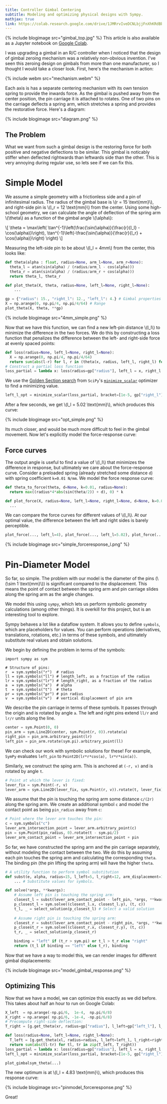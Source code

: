 ```yaml
---
title: Controller Gimbal Centering
subtitle: Modeling and optimizing physical designs with Sympy.
mathjax: true
link: https://colab.research.google.com/drive/1JMRrvIveDCNLbjjFnXhKRdBbqAS1PLMy
---
```


{% include blogimage src="gimbal_top.jpg" %}
This article is also available as a Jupyter notebook on [Google Colab](https://colab.research.google.com/drive/1JMRrvIveDCNLbjjFnXhKRdBbqAS1PLMy).

I was upgrading a gimbal in an R/C controller when I noticed that the design of gimbal zeroing mechanism was a relatively non-obvious invention. I've seen this zeroing design on gimbals from more than one manufacturer, so I thought I would take a closer look. First, here's the mechanism in action:

{% include webm src="mechanism.webm" %}

Each axis is has a separate centering mechanism with its own tension spring to provide the inwards force. As the gimbal is pushed away from the center position, the pin carriage it is attached to rotates. One of two pins on the carriage deflects a spring arm, which stretches a spring and provides the restorative force. Here's a diagram:

{% include blogimage src="diagram.png" %}

## The Problem

What we want from such a gimbal design is the restoring force for both positive and negative deflections to be similar. This gimbal is noticably stiffer when deflected rightwards than leftwards side than the other. This is very annoying during regular use, so lets see if we can fix this.

# Simple Model

We assume a simple geometry with a frictionless side and a pin of infinitesimal radius. The radius of the gimbal base is \\(r = 15 \text{mm}\\), and right-side pin is \\(l_r = 12 \text{mm}\\) from the center. Using some high-school geometry, we can calculate the angle of deflection of the spring arm \\(\theta\\) as a function of the gimbal angle \\(\alpha\\):

\\[
\theta = \max\left(
    \tan^{-1}\left(\frac{\sin(\alpha)}{\frac{r}{l_l} - \cos(\alpha)}\right),
    \tan^{-1}\left(-\frac{\sin(\alpha)}{\frac{r}{l_r} + \cos(\alpha)}\right)
    \right)
\\]

Measuring the left-side pin to be about \\(l_l = 4mm\\) from the center, this looks like:

```python
def theta(alpha : float, radius=None, arm_l=None, arm_r=None):
  theta_l = atan(sin(alpha) / (radius/arm_l - cos(alpha))) 
  theta_r = atan(sin(alpha) / (radius/arm_r + cos(alpha)))
  return theta_l, theta_r

def plot_theta(X, theta, radius=None, left_l=None, right_l=None):
    ...

gp = {"radius": 15., "right_l": 12., "left_l": 4.} # Gimbal properties
X = np.arange(0, np.pi/4, np.pi/4/64) # Range
plot_theta(X, theta, **gp)
```

{% include blogimage src="4mm_simple.png" %}

Now that we have this function, we can find a new left-pin distance \\(l_l\\) to minimize the difference in the two forces. We do this by constructing a loss function that penalizes the difference between the left- and right-side force at evenly spaced points:

```python
def loss(radius=None, left_l=None, right_l=None):
  X = np.arange(0, np.pi/4, np.pi/4/64)
  return sum(abs(l-r) for l, r in (theta(x, radius, left_l, right_l) for x in X))
# Construct a partial loss function
loss_partial = lambda x: loss(radius=gp["radius"], left_l = x, right_l = gp["right_l"])
```

We use the [Golden Section search](https://en.wikipedia.org/wiki/Golden-section_search) from `SciPy`'s [`minimize_scalar`](https://docs.scipy.org/doc/scipy/reference/generated/scipy.optimize.minimize_scalar.html#scipy.optimize.minimize_scalar) optimizer to find a minimizing value.

```python
left_l_opt = minimize_scalar(loss_partial, bracket=[1e-5, gp["right_l"]], method="golden")
```

After a few seconds, we get \\(l_l = 5.02 \text{mm}\\), which produces this curve:

{% include blogimage src="opt_simple.png" %}

Its much closer, and would be much more difficult to feel in the gimbal movement. Now let's explicitly model the force-response curve:

## Force curves

The output angle is useful to find a value of \\(l_l\\) that minimizes the difference in response, but ultimately we care about the force-response curve. Consider a preloaded spring (already stretched some distance `d`) with spring coefficient `k=0.01 N/mm`. We model the force response curve:

```python
def theta_to_force(theta, d=None, k=0.01, radius=None):
  return max((radius*4*abs(sin(theta/2)) + d), 0) * k

def plot_force(X, radius=None, left_l=None, right_l=None, d=None, k=0.01):
  ...
```

We can compare the force curves for different values of \\(l_l\\). At our optimal value, the difference between the left and right sides is barely perceptible.

```python
plot_force(..., left_l=4), plot_force(..., left_l=5.02), plot_force(..., left_l=6)
```

{% include blogimage src="simple_forceresponse_l.png" %}


# Pin-Diameter Model

So far, so simple. The problem with our model is the diameter of the pins (\\(\sim 1 \text{mm}\\)) is significant compared to the displacement. This means the point of contact between the spring arm and pin carriage slides along the spring arm as the angle changes.

We model this using `sympy`, which lets us perform symbolic geometry calculations (among other things). It is overkill for this project, but is an interesting tool to explore.

Sympy behaves a lot like a dataflow system. It allows you to define `symbols`, which are placeholders for values. You can perform operations (derivatives, translations, rotations, etc.) in terms of these symbols, and ultimately substitute real values and obtain solutions.

We begin by defining the problem in terms of the symbols:

```
import sympy as sym

# Structure of pins:
r  = sym.symbols("r")  # radius
ll = sym.symbols("ll") # length_left, as a fraction of the radius
lr = sym.symbols("lr") # length_right, as a fraction of the radius
a  = sym.symbols("a")  # alpha
t  = sym.symbols("t")  # theta
pr = sym.symbols("pr") # pin radius
v  = sym.symbols("v")  # vertical displacement of pin arm
```

We describe the pin carriage in terms of these symbols. It passes through the origin and is rotated by angle `a`. The left and right pins extend `ll/r` and `lr/r` units along the line.

```python    
center = sym.Point(0, 0)
pin_arm = sym.Line2D(center, sym.Point(r, 0)).rotate(a)
right_pin = pin_arm.arbitrary_point(lr)
left_pin = pin_arm.rotate(sym.pi).arbitrary_point(ll)
```

We can check our work with symbolic solutions for these! For example, `SymPy` evaluates `left_pin` to `Point2D(lr*r*cos(a), lr*r*sin(a))`.

Similarly, we construct the sping arm. This is anchored at `(-r, v)` and is rotated by angle `t`. 

```python
# Point at which the lever is fixed:
lever_fix = sym.Point(-r, v)
lever_arm = sym.Line2D(lever_fix, sym.Point(r, v)).rotate(t, lever_fix)
```    

We assume that the pin is touching the spring arm some distance `c/(2r)` along the spring arm. We create an additional symbol `c` and model the contact point as being `pin_radius` away from `c`:

```python
# Point where the lever arm touches the pin:
c = sym.symbols("c")
lever_arm_intersection_point = lever_arm.arbitrary_point(c)
pin = sym.Point(pin_radius, 0).rotate(t - sym.pi/2)
lever_arm_contact_point = lever_arm_intersection_point + pin    
```

So far, we have constructed the spring arm and the pin carriage separately, without modeling the contact between the two. We do this by assuming each pin touches the spring arm and calculating the corresponding `theta`. The binding pin (the pin lifting the spring arm) will have the higher `theta`.

```python
# A utility function to perform symbol substitution
def subst(e, alpha, radius=15, l_left=5, l_right=12, arm_displacement=1., pin_radius=1., theta=None, c=None):
    ... # Substitute values for symbols.

def solve(*args, **kwargs):
    # Assume left pin is touching the spring arm:
    closest_l = subst(lever_arm_contact_point - left_pin, *args, **kwargs)
    p_closest_l = sym.solve((closest_l.x, closest_l.y), (t, c))
    t_l, _ = select_solution(p_closest_l) # Select a valid solution
    
    # Assume right pin is touching the spring arm:
    closest_r = subst(lever_arm_contact_point - right_pin, *args, **kwargs)
    p_closest_r = sym.solve((closest_r.x, closest_r.y), (t, c))
    t_r, _ = select_solution(p_closest_r)

    binding = "left" if (t_r > sym.pi) or t_l > t_r else "right" 
    return (t_l if binding == "left" else t_r), binding
```

Now that we have a way to model this, we can render images for different gimbal displacements:

{% include blogimage src="model_gimbal_response.png" %}

## Optimizing This

Now that we have a model, we can optimize this exactly as we did before. This takes about half an hour to run on Google Colab:

```python
X_left  = np.arange(-np.pi/6,  1e-4,  np.pi/6/8)
X_right = np.arange( np.pi/6, -1e-4, -np.pi/6/8)
# Precompute right-side deflection:
T_right = [g.get_theta(xr, radius=gp["radius"], l_left=gp["left_l"], l_right=gp["right_l"])[0] for xr in X_right]

def loss(radius=None, left_l=None, right_l=None):
  T_left = [g.get_theta(xl, radius=radius, l_left=left_l, l_right=right_l)[0] for xl in X_left]
  return sum(abs(tl-tr) for tl, tr in zip(T_left, T_right))
loss_partial = lambda x: loss(radius=gp["radius"], left_l = x, right_l = gp["right_l"])
left_l_opt = minimize_scalar(loss_partial, bracket=[1e-5, gp["right_l"]], method="golden")

plot_gimbalsym_theta(...)
```

The new optimum is at \\(l_l = 4.83 \text{mm}\\), which produces this response curve:

{% include blogimage src="pinmodel_forceresponse.png" %}

Great!
